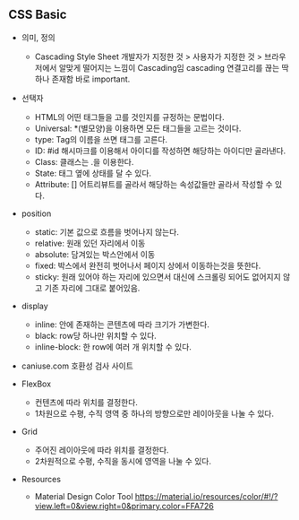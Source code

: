 ## CSS Basic

- 의미, 정의

  - Cascading Style Sheet
    개발자가 지정한 것 > 사용자가 지정한 것 > 브라우저에서 알맞게 떨어지는 느낌이 Cascading임
    cascading 연결고리를 끊는 딱 하나 존재함 바로 important.

- 선택자

  - HTML의 어떤 태그들을 고를 것인지를 규정하는 문법이다.
  - Universal: *(별모양)을 이용하면 모든 태그들을 고르는 것이다.
  - type:  Tag의 이름을 쓰면 태그를 고른다.
  - ID: #id 해시마크를 이용해서 아이디를 작성하면 해당하는 아이디만 골라낸다.
  - Class: 클래스는 .을 이용한다. 
  - State: 태그 옆에 상태를 달 수 있다.
  - Attribute: [] 어트리뷰트를 골라서 해당하는 속성값들만 골라서 작성할 수 있다.

- position

  - static: 기본 값으로 흐름을 벗어나지 않는다.
  - relative: 원래 있던 자리에서 이동
  - absolute: 담겨있는 박스안에서 이동
  - fixed: 박스에서 완전히 벗어나서 페이지 상에서 이동하는것을 뜻한다.
  - sticky: 원래 있어야 하는 자리에 있으면서 대신에 스크롤링 되어도 없어지지 않고 기존 자리에 그대로 붙어있음.

- display

  - inline: 안에 존재하는 콘텐츠에 따라 크기가 가변한다.
  - black: row당 하나만 위치할 수 있다.
  - inline-block: 한 row에 여러 개 위치할 수 있다.

- caniuse.com 호환성 검사 사이트

- FlexBox

  - 컨텐츠에 따라 위치를 결정한다.
  - 1차원으로 수평, 수직 영역 중 하나의 방향으로만 레이아웃을 나눌 수 있다.

- Grid

  - 주어진 레이아웃에 따라 위치를 결정한다.
  - 2차원적으로 수평, 수직을 동시에 영역을 나눌 수 있다.

- Resources

  - Material Design Color Tool
    https://material.io/resources/color/#!/?view.left=0&view.right=0&primary.color=FFA726

    
